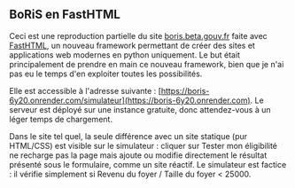 ## BoRiS en FastHTML

Ceci est une reproduction partielle du site [boris.beta.gouv.fr](https://boris.beta.gouv.fr/) faite avec [FastHTML](https://fastht.ml/), un nouveau framework permettant de créer des sites et applications web modernes en python uniquement. Le but était principalement de prendre en main ce nouveau framework, bien que je n'ai pas eu le temps d'en exploiter toutes les possibilités.

Elle est accessible à l'adresse suivante : [https://boris-6y20.onrender.com/simulateur](https://boris-6y20.onrender.com). Le serveur est déployé sur une instance gratuite, donc attendez-vous à un léger temps de chargement.

Dans le site tel quel, la seule différence avec un site statique (pur HTML/CSS) est visible sur le simulateur : cliquer sur Tester mon éligibilité ne recharge pas la page mais ajoute ou modifie directement le résultat présenté sous le formulaire, comme un site réactif. Le simulateur est factice : il vérifie simplement si Revenu du foyer / Taille du foyer < 25000.
